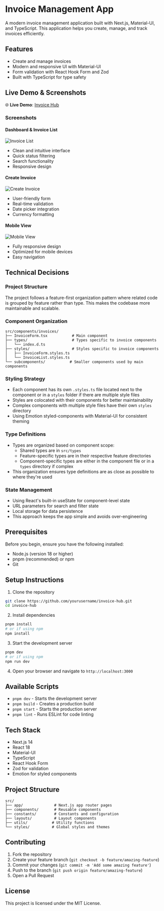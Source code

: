 # Invoice Management App

A modern invoice management application built with Next.js, Material-UI, and TypeScript. This application helps you create, manage, and track invoices efficiently.

## Features

- Create and manage invoices
- Modern and responsive UI with Material-UI
- Form validation with React Hook Form and Zod
- Built with TypeScript for type safety

## Live Demo & Screenshots

🌐 **Live Demo**: [Invoice Hub](https://invoice-hub-mu.vercel.app)

### Screenshots

#### Dashboard & Invoice List

![Invoice List](public/assets/screenshots/invoice-list.png)

- Clean and intuitive interface
- Quick status filtering
- Search functionality
- Responsive design

#### Create Invoice

![Create Invoice](public/assets/screenshots/create-invoice.png)

- User-friendly form
- Real-time validation
- Date picker integration
- Currency formatting

#### Mobile View

![Mobile View](public/assets/screenshots/mobile-view.png)

- Fully responsive design
- Optimized for mobile devices
- Easy navigation

## Technical Decisions

### Project Structure

The project follows a feature-first organization pattern where related code is grouped by feature rather than type. This makes the codebase more maintainable and scalable.

### Component Organization

```
src/components/invoices/
├── InvoiceForm.tsx           # Main component
├── types/                    # Types specific to invoice components
│   └── index.d.ts
├── styles/                   # Styles specific to invoice components
│   ├── InvoiceForm.styles.ts
│   └── InvoiceList.styles.ts
└── subcomponents/           # Smaller components used by main components
```

### Styling Strategy

- Each component has its own `.styles.ts` file located next to the component or in a `styles` folder if there are multiple style files
- Styles are colocated with their components for better maintainability
- Complex components with multiple style files have their own `styles` directory
- Using Emotion styled-components with Material-UI for consistent theming

### Type Definitions

- Types are organized based on component scope:
  - Shared types are in `src/types`
  - Feature-specific types are in their respective feature directories
  - Component-specific types are either in the component file or in a `types` directory if complex
- This organization ensures type definitions are as close as possible to where they're used

### State Management

- Using React's built-in useState for component-level state
- URL parameters for search and filter state
- Local storage for data persistence
- This approach keeps the app simple and avoids over-engineering

## Prerequisites

Before you begin, ensure you have the following installed:

- Node.js (version 18 or higher)
- pnpm (recommended) or npm
- Git

## Setup Instructions

1. Clone the repository

```bash
git clone https://github.com/yourusername/invoice-hub.git
cd invoice-hub
```

2. Install dependencies

```bash
pnpm install
# or if using npm
npm install
```

3. Start the development server

```bash
pnpm dev
# or if using npm
npm run dev
```

4. Open your browser and navigate to `http://localhost:3000`

## Available Scripts

- `pnpm dev` - Starts the development server
- `pnpm build` - Creates a production build
- `pnpm start` - Starts the production server
- `pnpm lint` - Runs ESLint for code linting

## Tech Stack

- Next.js 14
- React 18
- Material-UI
- TypeScript
- React Hook Form
- Zod for validation
- Emotion for styled components

## Project Structure

```
src/
├── app/              # Next.js app router pages
├── components/       # Reusable components
├── constants/        # Constants and configuration
├── layouts/          # Layout components
├── utils/           # Utility functions
└── styles/          # Global styles and themes
```

## Contributing

1. Fork the repository
2. Create your feature branch (`git checkout -b feature/amazing-feature`)
3. Commit your changes (`git commit -m 'Add some amazing feature'`)
4. Push to the branch (`git push origin feature/amazing-feature`)
5. Open a Pull Request

## License

This project is licensed under the MIT License.
